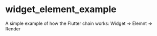 # widget_element_example

A simple example of how the Flutter chain works: Widget => Elemnt => Render 

